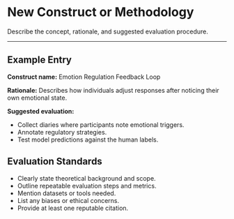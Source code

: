 # New Construct or Methodology

Describe the concept, rationale, and suggested evaluation procedure.

---

## Example Entry

**Construct name:** Emotion Regulation Feedback Loop

**Rationale:** Describes how individuals adjust responses after noticing their own emotional state.

**Suggested evaluation:**
- Collect diaries where participants note emotional triggers.
- Annotate regulatory strategies.
- Test model predictions against the human labels.

## Evaluation Standards
- Clearly state theoretical background and scope.
- Outline repeatable evaluation steps and metrics.
- Mention datasets or tools needed.
- List any biases or ethical concerns.
- Provide at least one reputable citation.

